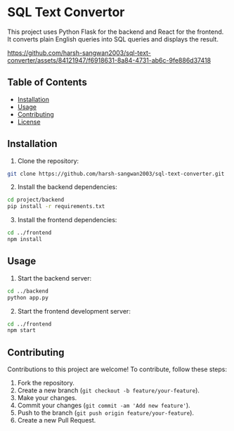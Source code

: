 # SQL Text Convertor

This project uses Python Flask for the backend and React for the frontend. It converts plain English queries into SQL queries and displays the result.

https://github.com/harsh-sangwan2003/sql-text-converter/assets/84121947/f6918631-8a84-4731-ab6c-9fe886d37418

## Table of Contents

- [Installation](#installation)
- [Usage](#usage)
- [Contributing](#contributing)
- [License](#license)

## Installation

1. Clone the repository:

```bash
git clone https://github.com/harsh-sangwan2003/sql-text-converter.git
```

2. Install the backend dependencies:

```bash
cd project/backend
pip install -r requirements.txt
```

3. Install the frontend dependencies:

```bash
cd ../frontend
npm install
```

## Usage

1. Start the backend server:

```bash
cd ../backend
python app.py
```

2. Start the frontend development server:

```bash
cd ../frontend
npm start
```

## Contributing

Contributions to this project are welcome! To contribute, follow these steps:

1. Fork the repository.
2. Create a new branch (`git checkout -b feature/your-feature`).
3. Make your changes.
4. Commit your changes (`git commit -am 'Add new feature'`).
5. Push to the branch (`git push origin feature/your-feature`).
6. Create a new Pull Request.